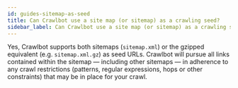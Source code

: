 ```yaml
---
id: guides-sitemap-as-seed
title: Can Crawlbot use a site map (or sitemap) as a crawling seed?
sidebar_label: Can Crawlbot use a site map (or sitemap) as a crawling seed?
---
```


<div class="entry-content">
		<p>Yes, Crawlbot supports both sitemaps (<code>sitemap.xml</code>) or the gzipped equivalent (e.g. <code>sitemap.xml.gz</code>) as seed URLs. Crawlbot will pursue all links contained within the sitemap — including other sitemaps — in adherence to any crawl restrictions (patterns, regular expressions, hops or other constraints) that may be in place for your crawl.</p>
			</div>

